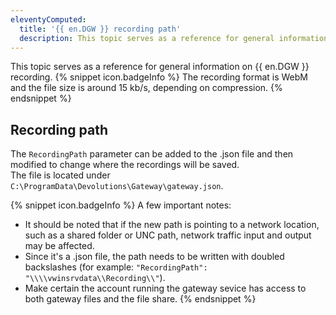 ```yaml
---
eleventyComputed:
  title: '{{ en.DGW }} recording path'
  description: This topic serves as a reference for general information on {{ en.DGW }} recording.
---
```

This topic serves as a reference for general information on {{ en.DGW }} recording.
{% snippet icon.badgeInfo %}
The recording format is WebM and the file size is around 15 kb/s, depending on compression.
{% endsnippet %}  

## Recording path
The `RecordingPath` parameter can be added to the .json file and then modified to change where the recordings will be saved.  
The file is located under `C:\ProgramData\Devolutions\Gateway\gateway.json`.

{% snippet icon.badgeInfo %}
A few important notes:
* It should be noted that if the new path is pointing to a network location, such as a shared folder or UNC path, network traffic input and output may be affected.
* Since it's a .json file, the path needs to be written with doubled backslashes (for example: `"RecordingPath": "\\\\vwinsrvdata\\Recording\\"`).
* Make certain the account running the gateway sevice has access to both gateway files and the file share.
{% endsnippet %}  
